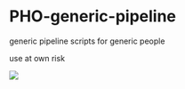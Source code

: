 # PHO-generic-pipeline
generic pipeline scripts for generic people

use at own risk

![](http://i.imgur.com/9e2qH.gif)
